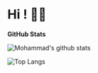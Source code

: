 
# Hi ! 👋🏻


**GitHub Stats**

![Mohammad's github stats](https://github-readme-stats.vercel.app/api?username=mohammadVatandoost&count_private=true&show_icons=true&hide_border=true&bg_color=00000000&text_color=3498db)

![Top Langs](https://github-readme-stats.vercel.app/api/top-langs/?username=mohammadVatandoost&layout=compact&hide_border=true&bg_color=00000000&text_color=3498db)